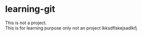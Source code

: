 # learning-git

This is not a project. <br>
This is for learning purpose only not an project lkksdflskejsadlkfj
